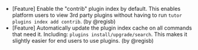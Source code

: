 - [Feature] Enable the "contrib" plugin index by default. This enables platform users to view 3rd party plugins without having to run `tutor plugins index add contrib`. (by @regisb)
- [Feature] Automatically update the plugin index cache on all commands that need it. Including: `plugins install/upgrade/search`. This makes it slightly easier for end users to use plugins. (by @regisb)
